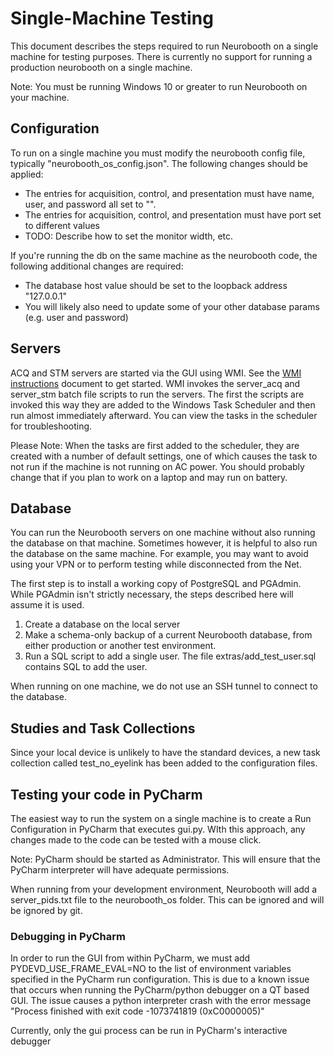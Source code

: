 # Single-Machine Testing

This document describes the steps required to run Neurobooth on a single machine for testing purposes. There is currently no support for running a production neurobooth on a single machine.

Note: You must be running Windows 10 or greater to run Neurobooth on your machine.

## Configuration
To run on a single machine you must modify the neurobooth config file, typically "neurobooth_os_config.json". 
The following changes should be applied:
- The entries for acquisition, control, and presentation must have name, user, and password all set to  "".
- The entries for acquisition, control, and presentation must have port set to different values
- TODO: Describe how to set the monitor width, etc.

If you're running the db on the same machine as the neurobooth code, the following additional changes are required:
- The database host value should be set to the loopback address "127.0.0.1"
- You will likely also need to update some of your other database params (e.g. user and password)

## Servers
ACQ and STM servers are started via the GUI using WMI. See the [WMI instructions](enable_WMI_instuctions.txt) document to get started. 
WMI invokes the server_acq and server_stm batch file scripts to run the servers. The first the scripts are invoked this way
they are added to the Windows Task Scheduler and then run almost immediately afterward. You can view the tasks in the scheduler for troubleshooting.

Please Note: When the tasks are first added to the scheduler, they are created with a number of default settings, one of which
causes the task to not run if the machine is not running on AC power.  You should probably change that if you plan to work 
on a laptop and may run on battery. 

## Database
You can run the Neurobooth servers on one machine without also running the database on that machine. 
Sometimes however, it is helpful to also run the database on the same machine. For example, you may want to avoid using your VPN or to perform testing while disconnected from the Net. 

The first step is to install a working copy of PostgreSQL and PGAdmin.  While PGAdmin isn't strictly necessary, the steps described here will assume it is used.

1. Create a database on the local server
2. Make a schema-only backup of a current Neurobooth database, from either production or another test environment.
3. Run a SQL script to add a single user. The file extras/add_test_user.sql contains SQL to add the user.

When running on one machine, we do not use an SSH tunnel to connect to the database. 

## Studies and Task Collections
Since your local device is unlikely to have the standard devices, a new task collection called test_no_eyelink has been added to the configuration files. 
## Testing your code in PyCharm
The easiest way to run the system on a single machine is to create a Run Configuration in PyCharm that executes gui.py. WIth this 
approach, any changes made to the code can be tested with a mouse click. 

Note: PyCharm should be started as Administrator. This will ensure that the PyCharm interpreter will have adequate permissions.

When running from your development environment, Neurobooth will add a server_pids.txt file to the neurobooth_os folder. This can  be ignored and will be ignored by git. 

### Debugging in PyCharm
In order to run the GUI from within PyCharm, we must add PYDEVD_USE_FRAME_EVAL=NO to the list of environment variables specified in the PyCharm run configuration. 
This is due to a known issue that occurs when running the PyCharm/python debugger on a QT based GUI.
The issue causes a python interpreter crash with the error message "Process finished with exit code -1073741819 (0xC0000005)"

Currently, only the gui process can be run in PyCharm's interactive debugger
 
